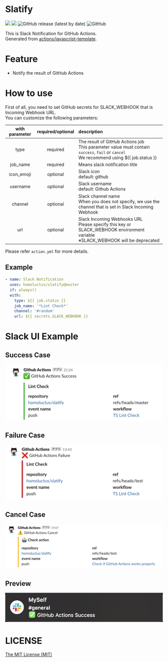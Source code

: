 # Slatify

![](https://github.com/homoluctus/slatify/workflows/TS%20Lint%20Check/badge.svg)
![](https://github.com/homoluctus/slatify/workflows/Actions%20works%20properly/badge.svg)
![GitHub release (latest by date)](https://img.shields.io/github/v/release/homoluctus/slatify?color=brightgreen)
![GitHub](https://img.shields.io/github/license/homoluctus/slatify?color=brightgreen)

This is Slack Notification for GitHub Actions.<br>
Generated from [actions/javascript-template](https://github.com/actions/javascript-template).

# Feature
- Notify the result of GitHub Actions

# How to use
First of all, you need to set GitHub secrets for SLACK_WEBHOOK that is Incoming Webhook URL.<br>
You can customize the following parameters:

|with parameter|required/optional|description|
|:--:|:--:|:--|
|type|required|The result of GitHub Actions job<br>This parameter value must contain `success`, `fail` or `cancel`<br>We recommend using ${{ job.status }}|
|job_name|required|Means slack notification title|
|icon_emoji|optional|Slack icon<br>default: github|
|username|optional|Slack username<br>default: Github Actions|
|channel|optional|Slack channel name<br>When you does not specify, we use the channel that is set in Slack Incoming Webhook|
|url|optional|Slack Incoming Webhooks URL<br>Please specify this key or SLACK_WEBHOOK environment variable<br>※SLACK_WEBHOOK will be deprecated|

Please refer `action.yml` for more details.

## Example
```..github/workflows/main.yml
- name: Slack Notification
  uses: homoluctus/slatify@master
  if: always()
  with:
    type: ${{ job.status }}
    job_name: '*Lint Check*'
    channel: '#random'
    url: ${{ secrets.SLACK_WEBHOOK }}
```

# Slack UI Example
## Success Case

<img src="./images/github_actions_success.png" alt="github actions success pattern">

## Failure Case

<img src="./images/github_actions_failure.png" alt="github actions failure pattern">

## Cancel Case

<img src="./images/github_actions_cancel.png" alt="github actions cancel pattern">

## Preview

<img src="./images/preview.png" alt="Notification Preview">

# LICENSE

[The MIT License (MIT)](https://github.com/homoluctus/slatify/blob/master/LICENSE)